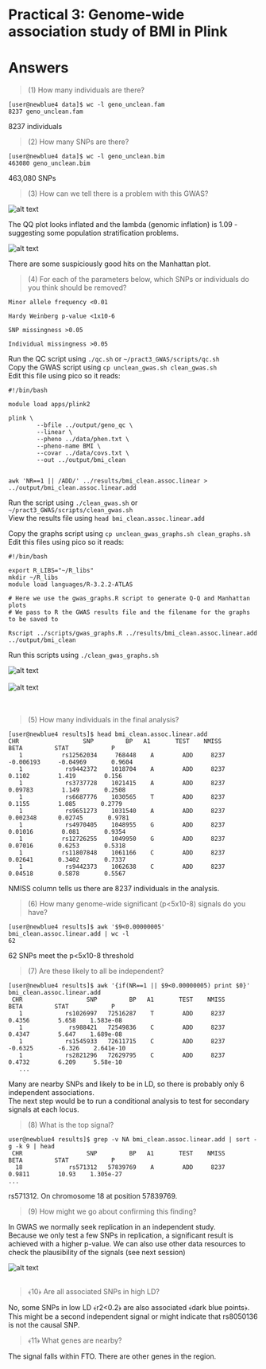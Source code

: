 # Practical 3: Genome-wide association study of BMI in Plink
# Answers

> (1) How many individuals are there?

```
[user@newblue4 data]$ wc -l geno_unclean.fam
8237 geno_unclean.fam
```

8237 individuals

> (2) How many SNPs are there?

```
[user@newblue4 data]$ wc -l geno_unclean.bim
463080 geno_unclean.bim
```

463,080 SNPs

> (3) How can we tell there is a problem with this GWAS?

![alt text](bmiuncleanqqplot.png)

The QQ plot looks inflated and the lambda (genomic inflation) is 1.09 - suggesting some population stratification problems.

![alt text](bmi_unclean_manhattan.png)

There are some suspiciously good hits on the Manhattan plot.

> (4) For each of the parameters below, which SNPs or individuals do you think should be removed?

```
Minor allele frequency <0.01

Hardy Weinberg p-value <1x10-6

SNP missingness >0.05

Individual missingness >0.05
```

Run the QC script using `./qc.sh` or `~/pract3_GWAS/scripts/qc.sh`<br>
Copy the GWAS script using `cp unclean_gwas.sh clean_gwas.sh`<br>
Edit this file using pico so it reads:
```
#!/bin/bash

module load apps/plink2

plink \
        --bfile ../output/geno_qc \
        --linear \
        --pheno ../data/phen.txt \
        --pheno-name BMI \
        --covar ../data/covs.txt \
        --out ../output/bmi_clean


awk 'NR==1 || /ADD/' ../results/bmi_clean.assoc.linear > ../output/bmi_clean.assoc.linear.add
```

Run the script using `./clean_gwas.sh` or `~/pract3_GWAS/scripts/clean_gwas.sh`<br>
View the results file using `head bmi_clean.assoc.linear.add`

Copy the graphs script using `cp unclean_gwas_graphs.sh clean_graphs.sh`<br>
Edit this files using pico so it reads:

```
#!/bin/bash

export R_LIBS="~/R_libs"
mkdir ~/R_libs
module load languages/R-3.2.2-ATLAS

# Here we use the gwas_graphs.R script to generate Q-Q and Manhattan plots
# We pass to R the GWAS results file and the filename for the graphs to be saved to

Rscript ../scripts/gwas_graphs.R ../results/bmi_clean.assoc.linear.add ../output/bmi_clean
```

Run this scripts using `./clean_gwas_graphs.sh`

![alt text](https://github.com/epxlp/Genetics_short_course_2016/blob/master/pract3_GWAS/answers/bmi_clean_qqplot.png)
<br>
<br>
![alt text](https://github.com/epxlp/Genetics_short_course_2016/blob/master/pract3_GWAS/answers/bmi_clean_manhattan.png)
<br>
<br>
<br>

> (5) How many individuals in the final analysis?

```
[user@newblue4 results]$ head bmi_clean.assoc.linear.add
CHR                  SNP         BP   A1       TEST    NMISS       BETA         STAT            P
   1           rs12562034     768448    A        ADD     8237  -0.006193     -0.04969       0.9604
   1            rs9442372    1018704    A        ADD     8237     0.1102        1.419        0.156
   1            rs3737728    1021415    A        ADD     8237    0.09783        1.149       0.2508
   1            rs6687776    1030565    T        ADD     8237     0.1155        1.085       0.2779
   1            rs9651273    1031540    A        ADD     8237   0.002348      0.02745       0.9781
   1            rs4970405    1048955    G        ADD     8237    0.01016        0.081       0.9354
   1           rs12726255    1049950    G        ADD     8237    0.07016       0.6253       0.5318
   1           rs11807848    1061166    C        ADD     8237    0.02641       0.3402       0.7337
   1            rs9442373    1062638    C        ADD     8237    0.04518       0.5878       0.5567
```
NMISS column tells us there are 8237 individuals in the analysis.

> (6) How many genome-wide significant (p<5x10-8) signals do you have?

```
[user@newblue4 results]$ awk '$9<0.00000005' bmi_clean.assoc.linear.add | wc -l
62
```

62 SNPs meet the p<5x10-8 threshold

> (7) Are these likely to all be independent?

```
[user@newblue4 results]$ awk '{if(NR==1 || $9<0.00000005) print $0}' bmi_clean.assoc.linear.add
 CHR                  SNP         BP   A1       TEST    NMISS       BETA         STAT            P
   1            rs1026997   72516287    T        ADD     8237     0.4356        5.658    1.583e-08
   1             rs988421   72549836    C        ADD     8237     0.4347        5.647    1.689e-08
   1            rs1545933   72611715    C        ADD     8237    -0.6325       -6.326    2.641e-10
   1            rs2821296   72629795    C        ADD     8237     0.4732        6.209     5.58e-10
   ...
   ```

Many are nearby SNPs and likely to be in LD, so there is probably only 6 independent associations. <br>
The next step would be to run a conditional analysis to test for secondary signals at each locus.

> (8) What is the top signal?

```
user@newblue4 results]$ grep -v NA bmi_clean.assoc.linear.add | sort -g -k 9 | head
 CHR                  SNP         BP   A1       TEST    NMISS       BETA         STAT            P
  18             rs571312   57839769    A        ADD     8237     0.9811        10.93    1.305e-27
...
```

rs571312. On chromosome 18 at position 57839769.

> (9) How might we go about confirming this finding?

In GWAS we normally seek replication in an independent study. <br>
Because we only test a few SNPs in replication, a significant result is achieved with a higher p-value.
We can also use other data resources to check the plausibility of the signals (see next session)

![alt text](https://github.com/epxlp/Genetics_short_course_2016/blob/master/pract3_GWAS/answers/LZplot.png)
<br>
<br>

> ﴾10﴿ Are all associated SNPs in high LD?

No, some SNPs in low LD ﴾r2<0.2﴿ are also associated ﴾dark blue points﴿.
This might be a second independent signal or might indicate that rs8050136 is not the causal SNP.

> ﴾11﴿ What genes are nearby?

The signal falls within FTO. There are other genes in the region.
